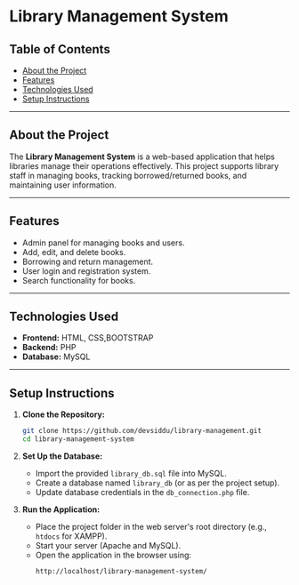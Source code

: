 
# Library Management System

## Table of Contents
- [About the Project](#about-the-project)
- [Features](#features)
- [Technologies Used](#technologies-used)
- [Setup Instructions](#setup-instructions)

---

## About the Project
The **Library Management System** is a web-based application that helps libraries manage their operations effectively.
This project supports library staff in managing books, tracking borrowed/returned books, and maintaining user information.

---

## Features
- Admin panel for managing books and users.
- Add, edit, and delete books.
- Borrowing and return management.
- User login and registration system.
- Search functionality for books.

---

## Technologies Used
- **Frontend:** HTML, CSS,BOOTSTRAP
- **Backend:** PHP
- **Database:** MySQL

---

## Setup Instructions

1. **Clone the Repository:**
   ```bash
   git clone https://github.com/devsiddu/library-management.git
   cd library-management-system
   ```

2. **Set Up the Database:**
   - Import the provided `library_db.sql` file into MySQL.
   - Create a database named `library_db` (or as per the project setup).
   - Update database credentials in the `db_connection.php` file.

3. **Run the Application:**
   - Place the project folder in the web server's root directory (e.g., `htdocs` for XAMPP).
   - Start your server (Apache and MySQL).
   - Open the application in the browser using:
     ```
     http://localhost/library-management-system/
     ```




